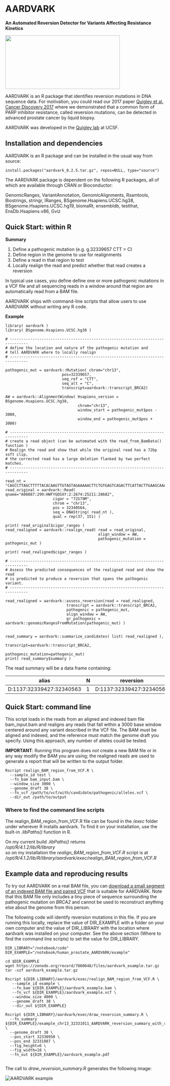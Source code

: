 # AARDVARK

**An Automated Reversion Detector for Variants Affecting Resistance Kinetics**

<img src="./inst/images/aardvark_logo.jpg" style="height: 169px; width:362px;"><br />

AARDVARK is an R package that identifies reversion mutations in DNA sequence data. For 
motivation, you could read our 2017 paper [Quigley et al. Cancer Discovery 2017](https://pubmed.ncbi.nlm.nih.gov/28450426/) where we demonstrated that a common form of PARP inhibitor resistance, called reversion mutations, can be detected in advanced prostate cancer by liquid biopsy.

AARDVARK was developed in the [Quigley lab](https://quigleylab.ucsf.edu) at UCSF.

## Installation and dependencies

AARDVARK is an R package and can be installed in the usual way from source:

```
install.packages("aardvark_0.2.5.tar.gz", repos=NULL, type="source")
```

The AARDVARK package is dependent on the following R packages, all of which are available through 
CRAN or Bioconductor:

GenomicRanges, VariantAnnotation, GenomicAlignments, Rsamtools, Biostrings, stringr, 
IRanges, BSgenome.Hsapiens.UCSC.hg38, BSgenome.Hsapiens.UCSC.hg19, biomaRt, ensembldb, 
testthat, EnsDb.Hsapiens.v86, Gviz

## Quick Start: within R

**Summary**

1) Define a pathogenic mutation (e.g. g.32339657 CTT > C)
2) Define region in the genome to use for realignments
3) Define a read in that region to test
4) Locally realign the read and predict whether that read creates a reversion

In typical use cases, you define define one or more pathogenic mutations in a VCF 
file and all sequencing reads in a window around that region are automatically read from a BAM file. 

AARDVARK ships with command-line scripts that allow users to use AARDVARK without writing any R code.

**Example**

```
library( aardvark )
library( BSgenome.Hsapiens.UCSC.hg38 )

# ------------------------------------------------------------------------------
# define the location and nature of the pathogenic mutation and
# tell AARDVARK where to locally realign
# ------------------------------------------------------------------------------

pathogenic_mut = aardvark::Mutation( chrom="chr13", 
                         pos=32339657, 
                         seq_ref = "CTT", 
                         seq_alt = "C", 
                         transcript=aardvark::transcript_BRCA2)

AW = aardvark::AlignmentWindow( Hsapiens_version = BSgenome.Hsapiens.UCSC.hg38, 
                                chrom="chr13",
                                window_start = pathogenic_mut$pos - 3000, 
                                window_end = pathogenic_mut$pos + 3000)

# ------------------------------------------------------------------------------
# create a read object (can be automated with the read_from_BamData() function )
# Realign the read and show that while the original read has a 72bp soft clip,
# the corrected read has a large deletion flanked by two perfect matches.
# ------------------------------------------------------------------------------

read_nt = "CAGCCTTAGCTTTTTACACAAGTTGTAGTAGAAAAACTTCTGTGAGTCAGACTTCATTACTTGAAGCAAAAAAAAGTTCCTTACACAAAGTTAAGGGAGTGTTAGAGGAATTTGATTTAATCAGAACTGAGCATAGTCTTCACTATTCACC"
read_original = aardvark::Read( qname="A00887:299:HWFYGDSXY:2:2674:25211:28682",
                     cigar = "72S79M",
                     chrom = "chr13",
                     pos = 32340564,
                     seq = DNAString( read_nt ),
                     qual = rep(37, 151) )
                     
print( read_original$cigar_ranges )
read_realigned = aardvark::realign_read( read = read_original, 
                                         align_window = AW, 
                                         pathogenic_mutation = pathogenic_mut )

print( read_realigned$cigar_ranges )

# ------------------------------------------------------------------------------
# Assess the predicted consequences of the realigned read and show the read
# is predicted to produce a reversion that spans the pathogenic variant.
# ------------------------------------------------------------------------------

read_realigned = aardvark::assess_reversion(read = read_realigned,
                           transcript = aardvark::transcript_BRCA2,
                           pathogenic = pathogenic_mut,
                           align_window = AW,  
                           gr_pathogenic =  aardvark::genomicRangesFromMutation(pathogenic_mut) )
                                                    
                                                    
read_summary = aardvark::summarize_candidates( list( read_realigned ), 
                                               transcript=aardvark::transcript_BRCA2,
                                               pathogenic_mutation=pathogenic_mut)
print( read_summary$summary )
```

The read summary will be a data frame containing:

alias|N|reversion|evidence|pos|chrom|transcript_id|pathogenic_mutation
--|--|--|--|--|--|--|--
D:1137:32339427:32340563|1|D:1137:32339427:32340563|reversion_read_deletion_spans_pathogenic_variant|32339427|chr13|ENST00000380152|D:2:32339658:32339659

## Quick Start: command line

This script loads in the reads from an aligned and indexed bam file bam_input.bam and realigns any reads that fall within a 3000 base window centered around any variant described in the VCF file. The BAM must be aligned and indexed, and the reference must match the genome draft you specify. Using this approach, any number of alleles could be tested.

**IMPORTANT**: Running this program does *not* create a new BAM file or in any way modify the BAM you are using; the realigned reads are used to generate a report that will be written to the output folder.

```
Rscript realign_BAM_region_from_VCF.R \
  --sample_id test \
  --fn_bam bam_input.bam \
  --window_size 3000 \
  --genome_draft 38 \
  --fn_vcf /path/to/vcf/with/candidate/pathogenic/alleles.vcf \
  --dir_out /path/to/output

```

### Where to find the command line scripts

The realign_BAM_region_from_VCF.R file can be found in the */exec* folder under wherever R installs aardvark. To find it on your installation, use the built-in *.libPaths()* function in R. 

On my current build *.libPaths()* returns  
*/opt/R/4.1.2/lib/R/library*  
so on my installation the *realign_BAM_region_from_VCF.R* script is at  
*/opt/R/4.1.2/lib/R/library/aardvark/exec/realign_BAM_region_from_VCF.R*

## Example data and reproducing results

To try out AARDVARK on a real BAM file, you can [download a small segment of an indexed BAM file and paired VCF](https://doi.org/10.5281/zenodo.7860648) that is suitable for AARDVARK. Note that this BAM file only includes a tiny piece of sequence surrounding the pathogenic mutation on *BRCA2* and cannot be used to reconstruct anything else about the genome from this person.

The following code will identify reversion mutations in this file. If you are running this locally, replace the value of DIR_EXAMPLE with a folder on your own computer and the value of DIR_LIBRARY with the location where aardvark was installed on your computer. See the above section (Where to find the command line scripts) to set the value for DIR_LIBRARY.

```
DIR_LIBRARY="/notebook/code"
DIR_EXAMPLE="/notebook/human_prostate_AARDVARK/example"

cd $DIR_EXAMPLE
wget https://zenodo.org/record/7860648/files/aardvark_example.tar.gz
tar -xzf aardvark_example.tar.gz 

Rscript ${DIR_LIBRARY}/aardvark/exec/realign_BAM_region_from_VCF.R \
   --sample_id example \
   --fn_bam ${DIR_EXAMPLE}/aardvark_example.bam \
   --fn_vcf ${DIR_EXAMPLE}/aardvark_example.vcf \
   --window_size 4000 \
   --genome_draft 38 \
   --dir_out ${DIR_EXAMPLE}

Rscript ${DIR_LIBRARY}/aardvark/exec/draw_reversion_summary.R \
  --fn_summary ${DIR_EXAMPLE}/example_chr13_32331011_AARDVARK_reversion_summary_with_reads.txt  \
  --genome_draft 38 \
  --pos_start 32330950 \
  --pos_end 32331087 \
  --fig_height=6 \
  --fig_width=10 \
  --fn_out ${DIR_EXAMPLE}/aardvark_example.pdf
 
```

The call to *draw_reversion_summary.R* generates the following image:

![AARDVARK example](./inst/images/aardvark_example.jpg "Example of AARDVARK output")

